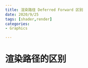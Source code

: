 ```yaml
---
title: 渲染路径 Deferred Forward 区别
date: 2020/9/25
tags: [shader,render]
categories: 
- Graphics

---
```


# 渲染路径的区别